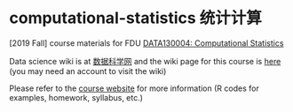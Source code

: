 # computational-statistics 统计计算
[2019 Fall] course materials for FDU [DATA130004: Computational Statistics](https://zhangnanfudan.github.io/teaching/DATA130004-CompStat-Fall2019.html)

Data science wiki is at [数据科学网](http://shjkx.wang/index.php/数据科学网)
and the wiki page for this course is [here](http://shjkx.wang/index.php/统计计算_张楠_2019秋)
(you may need an account to visit the wiki)

Please refer to the [course website](https://zhangnanfudan.github.io/teaching/DATA130004-CompStat-Fall2019.html) for more information (R codes for examples, homework, syllabus, etc.)
